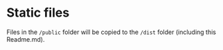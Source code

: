 # Static files

Files in the `/public` folder will be copied to the `/dist` folder (including this Readme.md).

